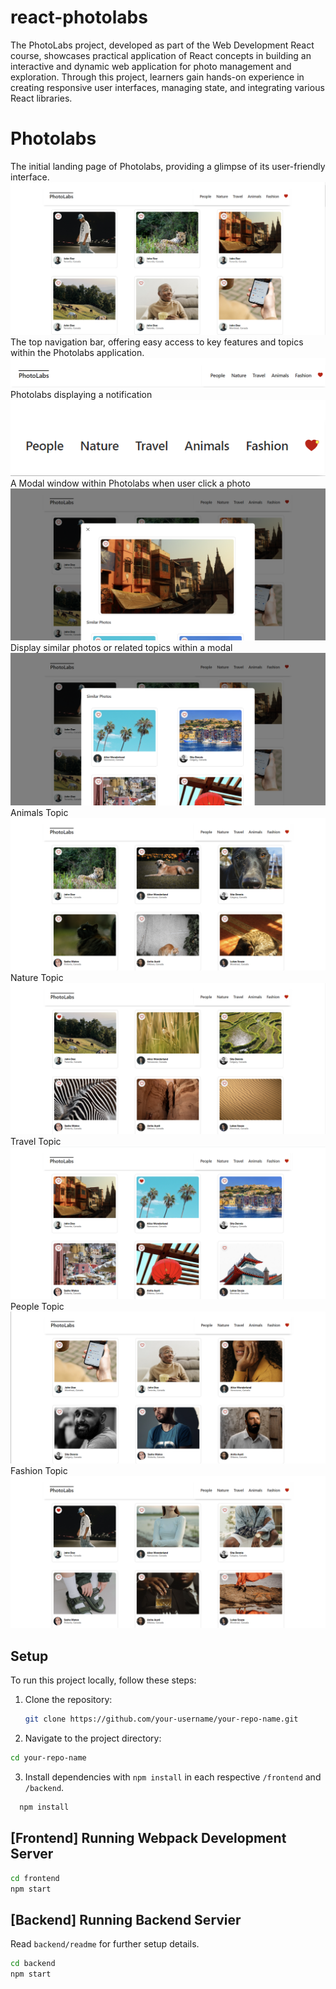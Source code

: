 # react-photolabs

The PhotoLabs project, developed as part of the Web Development React course, showcases practical application of React concepts in building an interactive and dynamic web application for photo management and exploration. Through this project, learners gain hands-on experience in creating responsive user interfaces, managing state, and integrating various React libraries.

# Photolabs
The initial landing page of Photolabs, providing a glimpse of its user-friendly interface.
![The initial landing page of Photolabs, providing a glimpse of its user-friendly interface.](docs/photo-labs-starter-page.png)
The top navigation bar, offering easy access to key features and topics within the Photolabs application.
![The top navigation bar, offering easy access to key features and topics within the Photolabs application.](docs/photo-top-navigation.png)
Photolabs displaying a notification
![Photolabs displaying a notification](/docs/photo-with-notification.png)
A Modal window within Photolabs when user click a photo
![A Modal window within Photolabs when user click a photo](docs/photo-modal.png)
Display similar photos or related topics within a modal
![Display similar photos or related topics within a modal](docs/modal-similar-photos.png)
Animals Topic
![Animals Topic](docs/photo-topic-animals.png)
Nature Topic
![Nature Topic](docs/photo-topic-nature.png)
Travel Topic
![Travel Topic](docs/photo-topic-travel.png)
People Topic
![People Topic](docs/photo-topic-people.png)
Fashion Topic
![Fashion Topic](docs/photo-topic-fashion.png)

## Setup

To run this project locally, follow these steps:
1. Clone the repository:
   ```sh
   git clone https://github.com/your-username/your-repo-name.git
   ```
2. Navigate to the project directory:
```sh
cd your-repo-name
```
3. Install dependencies with `npm install` in each respective `/frontend` and `/backend`.
```sh
  npm install
```

## [Frontend] Running Webpack Development Server

```sh
cd frontend
npm start
```

## [Backend] Running Backend Servier

Read `backend/readme` for further setup details.

```sh
cd backend
npm start
```
